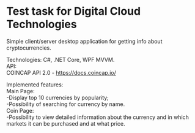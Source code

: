 # Test task for Digital Cloud Technologies

Simple client/server desktop application for getting info about cryptocurrencies.

Technologies: C#, .NET Core, WPF MVVM.  
API:  
COINCAP API 2.0 - https://docs.coincap.io/  

Implemented features:  
Main Page:  
-Display top 10 currencies by popularity;  
-Possibility of searching for currency by name.  
Coin Page:  
-Possibility to view detailed information about the currency and in which markets it can be purchased and at what price.  
